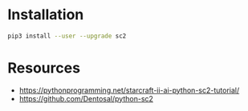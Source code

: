 
# Installation

```bash
pip3 install --user --upgrade sc2
```

# Resources

- https://pythonprogramming.net/starcraft-ii-ai-python-sc2-tutorial/
- https://github.com/Dentosal/python-sc2

